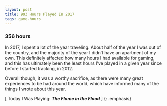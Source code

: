 ```yaml
---
layout: post
title: 993 Hours Played In 2017
tags: game-hours
---
```

### 356 hours

In 2017, I spent a lot of the year traveling. About half of the year I was out of the country, and the majority of the year I didn’t have an apartment of my own. This definitely affected how many hours I had available for gaming, and this has ultimately been the least hours I’ve played in a given year since before I started tracking, in 2012.

Overall though, it was a worthy sacrifice, as there were many great experiences to be had around the world, which have informed many of the things I wrote about this year.

[ Today I Was Playing: ***The Flame in the Flood*** ]
{: .emphasis}
